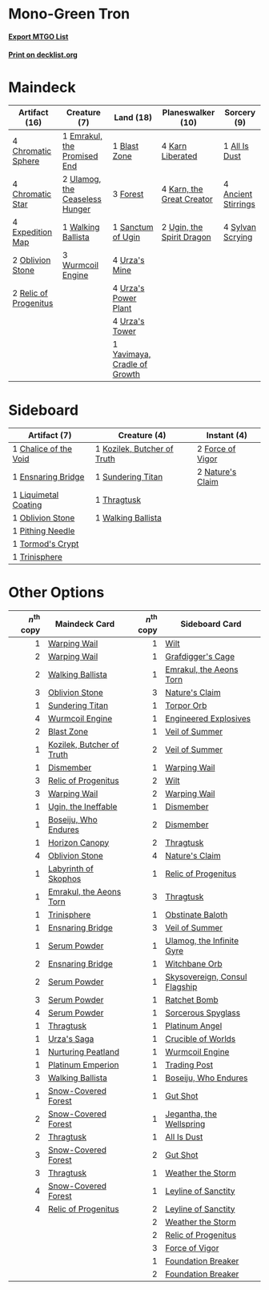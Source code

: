 # Mono-Green Tron

#### [Export MTGO List](../collection/Mono-Green%20Tron/Mono-Green%20Tron.txt)
#### [Print on decklist.org](http://decklist.org/?deckmain=1%09All%20Is%20Dust%0A4%09Ancient%20Stirrings%0A1%09Blast%20Zone%0A4%09Chromatic%20Sphere%0A4%09Chromatic%20Star%0A1%09Emrakul,%20the%20Promised%20End%0A4%09Expedition%20Map%0A3%09Forest%0A4%09Karn%20Liberated%0A4%09Karn,%20the%20Great%20Creator%0A2%09Oblivion%20Stone%0A2%09Relic%20of%20Progenitus%0A1%09Sanctum%20of%20Ugin%0A4%09Sylvan%20Scrying%0A2%09Ugin,%20the%20Spirit%20Dragon%0A2%09Ulamog,%20the%20Ceaseless%20Hunger%0A4%09Urza's%20Mine%0A4%09Urza's%20Power%20Plant%0A4%09Urza's%20Tower%0A1%09Walking%20Ballista%0A3%09Wurmcoil%20Engine%0A1%09Yavimaya,%20Cradle%20of%20Growth&deckside=1%09Chalice%20of%20the%20Void%0A1%09Ensnaring%20Bridge%0A2%09Force%20of%20Vigor%0A1%09Kozilek,%20Butcher%20of%20Truth%0A1%09Liquimetal%20Coating%0A2%09Nature's%20Claim%0A1%09Oblivion%20Stone%0A1%09Pithing%20Needle%0A1%09Sundering%20Titan%0A1%09Thragtusk%0A1%09Tormod's%20Crypt%0A1%09Trinisphere%0A1%09Walking%20Ballista)
# Maindeck

|                                         Artifact (16)                                          |                                              Creature (7)                                               |                                               Land (18)                                               |                                         Planeswalker (10)                                          |                                         Sorcery (9)                                          |
|------------------------------------------------------------------------------------------------|---------------------------------------------------------------------------------------------------------|-------------------------------------------------------------------------------------------------------|----------------------------------------------------------------------------------------------------|----------------------------------------------------------------------------------------------|
|4 [Chromatic Sphere](http://gatherer.wizards.com/Pages/Card/Details.aspx?multiverseid=23230)    |1 [Emrakul, the Promised End](http://gatherer.wizards.com/Pages/Card/Details.aspx?multiverseid=414295)   |1 [Blast Zone](http://gatherer.wizards.com/Pages/Card/Details.aspx?multiverseid=461171)                |4 [Karn Liberated](http://gatherer.wizards.com/Pages/Card/Details.aspx?multiverseid=397828)         |1 [All Is Dust](http://gatherer.wizards.com/Pages/Card/Details.aspx?multiverseid=397750)      |
|4 [Chromatic Star](http://gatherer.wizards.com/Pages/Card/Details.aspx?multiverseid=135279)     |2 [Ulamog, the Ceaseless Hunger](http://gatherer.wizards.com/Pages/Card/Details.aspx?multiverseid=402079)|3 [Forest](http://gatherer.wizards.com/Pages/Card/Details.aspx?multiverseid=439860)                    |4 [Karn, the Great Creator](http://gatherer.wizards.com/Pages/Card/Details.aspx?multiverseid=460928)|4 [Ancient Stirrings](http://gatherer.wizards.com/Pages/Card/Details.aspx?multiverseid=442148)|
|4 [Expedition Map](http://gatherer.wizards.com/Pages/Card/Details.aspx?multiverseid=397742)     |1 [Walking Ballista](http://gatherer.wizards.com/Pages/Card/Details.aspx?multiverseid=423848)            |1 [Sanctum of Ugin](http://gatherer.wizards.com/Pages/Card/Details.aspx?multiverseid=402022)           |2 [Ugin, the Spirit Dragon](http://gatherer.wizards.com/Pages/Card/Details.aspx?multiverseid=391948)|4 [Sylvan Scrying](http://gatherer.wizards.com/Pages/Card/Details.aspx?multiverseid=130513)   |
|2 [Oblivion Stone](http://gatherer.wizards.com/Pages/Card/Details.aspx?multiverseid=446941)     |3 [Wurmcoil Engine](http://gatherer.wizards.com/Pages/Card/Details.aspx?multiverseid=389756)             |4 [Urza's Mine](http://gatherer.wizards.com/Pages/Card/Details.aspx?multiverseid=4192)                 |                                                                                                    |                                                                                              |
|2 [Relic of Progenitus](http://gatherer.wizards.com/Pages/Card/Details.aspx?multiverseid=174824)|                                                                                                         |4 [Urza's Power Plant](http://gatherer.wizards.com/Pages/Card/Details.aspx?multiverseid=4193)          |                                                                                                    |                                                                                              |
|                                                                                                |                                                                                                         |4 [Urza's Tower](http://gatherer.wizards.com/Pages/Card/Details.aspx?multiverseid=4194)                |                                                                                                    |                                                                                              |
|                                                                                                |                                                                                                         |1 [Yavimaya, Cradle of Growth](http://gatherer.wizards.com/Pages/Card/Details.aspx?multiverseid=522337)|                                                                                                    |                                                                                              |


# Sideboard

|                                          Artifact (7)                                          |                                             Creature (4)                                             |                                        Instant (4)                                        |
|------------------------------------------------------------------------------------------------|------------------------------------------------------------------------------------------------------|-------------------------------------------------------------------------------------------|
|1 [Chalice of the Void](http://gatherer.wizards.com/Pages/Card/Details.aspx?multiverseid=442211)|1 [Kozilek, Butcher of Truth](http://gatherer.wizards.com/Pages/Card/Details.aspx?multiverseid=397668)|2 [Force of Vigor](http://gatherer.wizards.com/Pages/Card/Details.aspx?multiverseid=464113)|
|1 [Ensnaring Bridge](http://gatherer.wizards.com/Pages/Card/Details.aspx?multiverseid=15866)    |1 [Sundering Titan](http://gatherer.wizards.com/Pages/Card/Details.aspx?multiverseid=442222)          |2 [Nature's Claim](http://gatherer.wizards.com/Pages/Card/Details.aspx?multiverseid=382316)|
|1 [Liquimetal Coating](http://gatherer.wizards.com/Pages/Card/Details.aspx?multiverseid=389578) |1 [Thragtusk](http://gatherer.wizards.com/Pages/Card/Details.aspx?multiverseid=430614)                |                                                                                           |
|1 [Oblivion Stone](http://gatherer.wizards.com/Pages/Card/Details.aspx?multiverseid=446941)     |1 [Walking Ballista](http://gatherer.wizards.com/Pages/Card/Details.aspx?multiverseid=423848)         |                                                                                           |
|1 [Pithing Needle](http://gatherer.wizards.com/Pages/Card/Details.aspx?multiverseid=129526)     |                                                                                                      |                                                                                           |
|1 [Tormod's Crypt](http://gatherer.wizards.com/Pages/Card/Details.aspx?multiverseid=389723)     |                                                                                                      |                                                                                           |
|1 [Trinisphere](http://gatherer.wizards.com/Pages/Card/Details.aspx?multiverseid=43545)         |                                                                                                      |                                                                                           |


# Other Options

|*n*<sup>th</sup> copy|                                           Maindeck Card                                            |*n*<sup>th</sup> copy|                                             Sideboard Card                                             |
|--------------------:|----------------------------------------------------------------------------------------------------|--------------------:|--------------------------------------------------------------------------------------------------------|
|                    1|[Warping Wail](http://gatherer.wizards.com/Pages/Card/Details.aspx?multiverseid=407522)             |                    1|[Wilt](http://gatherer.wizards.com/Pages/Card/Details.aspx?multiverseid=479696)                         |
|                    2|[Warping Wail](http://gatherer.wizards.com/Pages/Card/Details.aspx?multiverseid=407522)             |                    1|[Grafdigger's Cage](http://gatherer.wizards.com/Pages/Card/Details.aspx?multiverseid=278452)            |
|                    2|[Walking Ballista](http://gatherer.wizards.com/Pages/Card/Details.aspx?multiverseid=423848)         |                    1|[Emrakul, the Aeons Torn](http://gatherer.wizards.com/Pages/Card/Details.aspx?multiverseid=397905)      |
|                    3|[Oblivion Stone](http://gatherer.wizards.com/Pages/Card/Details.aspx?multiverseid=446941)           |                    3|[Nature's Claim](http://gatherer.wizards.com/Pages/Card/Details.aspx?multiverseid=382316)               |
|                    1|[Sundering Titan](http://gatherer.wizards.com/Pages/Card/Details.aspx?multiverseid=442222)          |                    1|[Torpor Orb](http://gatherer.wizards.com/Pages/Card/Details.aspx?multiverseid=233069)                   |
|                    4|[Wurmcoil Engine](http://gatherer.wizards.com/Pages/Card/Details.aspx?multiverseid=389756)          |                    1|[Engineered Explosives](http://gatherer.wizards.com/Pages/Card/Details.aspx?multiverseid=50139)         |
|                    2|[Blast Zone](http://gatherer.wizards.com/Pages/Card/Details.aspx?multiverseid=461171)               |                    1|[Veil of Summer](http://gatherer.wizards.com/Pages/Card/Details.aspx?multiverseid=466952)               |
|                    1|[Kozilek, Butcher of Truth](http://gatherer.wizards.com/Pages/Card/Details.aspx?multiverseid=397668)|                    2|[Veil of Summer](http://gatherer.wizards.com/Pages/Card/Details.aspx?multiverseid=466952)               |
|                    1|[Dismember](http://gatherer.wizards.com/Pages/Card/Details.aspx?multiverseid=382182)                |                    1|[Warping Wail](http://gatherer.wizards.com/Pages/Card/Details.aspx?multiverseid=407522)                 |
|                    3|[Relic of Progenitus](http://gatherer.wizards.com/Pages/Card/Details.aspx?multiverseid=174824)      |                    2|[Wilt](http://gatherer.wizards.com/Pages/Card/Details.aspx?multiverseid=479696)                         |
|                    3|[Warping Wail](http://gatherer.wizards.com/Pages/Card/Details.aspx?multiverseid=407522)             |                    2|[Warping Wail](http://gatherer.wizards.com/Pages/Card/Details.aspx?multiverseid=407522)                 |
|                    1|[Ugin, the Ineffable](http://gatherer.wizards.com/Pages/Card/Details.aspx?multiverseid=460929)      |                    1|[Dismember](http://gatherer.wizards.com/Pages/Card/Details.aspx?multiverseid=382182)                    |
|                    1|[Boseiju, Who Endures](http://gatherer.wizards.com/Pages/Card/Details.aspx?multiverseid=548579)     |                    2|[Dismember](http://gatherer.wizards.com/Pages/Card/Details.aspx?multiverseid=382182)                    |
|                    1|[Horizon Canopy](http://gatherer.wizards.com/Pages/Card/Details.aspx?multiverseid=409571)           |                    2|[Thragtusk](http://gatherer.wizards.com/Pages/Card/Details.aspx?multiverseid=430614)                    |
|                    4|[Oblivion Stone](http://gatherer.wizards.com/Pages/Card/Details.aspx?multiverseid=446941)           |                    4|[Nature's Claim](http://gatherer.wizards.com/Pages/Card/Details.aspx?multiverseid=382316)               |
|                    1|[Labyrinth of Skophos](http://gatherer.wizards.com/Pages/Card/Details.aspx?multiverseid=476494)     |                    1|[Relic of Progenitus](http://gatherer.wizards.com/Pages/Card/Details.aspx?multiverseid=174824)          |
|                    1|[Emrakul, the Aeons Torn](http://gatherer.wizards.com/Pages/Card/Details.aspx?multiverseid=397905)  |                    3|[Thragtusk](http://gatherer.wizards.com/Pages/Card/Details.aspx?multiverseid=430614)                    |
|                    1|[Trinisphere](http://gatherer.wizards.com/Pages/Card/Details.aspx?multiverseid=43545)               |                    1|[Obstinate Baloth](http://gatherer.wizards.com/Pages/Card/Details.aspx?multiverseid=438745)             |
|                    1|[Ensnaring Bridge](http://gatherer.wizards.com/Pages/Card/Details.aspx?multiverseid=15866)          |                    3|[Veil of Summer](http://gatherer.wizards.com/Pages/Card/Details.aspx?multiverseid=466952)               |
|                    1|[Serum Powder](http://gatherer.wizards.com/Pages/Card/Details.aspx?multiverseid=48920)              |                    1|[Ulamog, the Infinite Gyre](http://gatherer.wizards.com/Pages/Card/Details.aspx?multiverseid=397815)    |
|                    2|[Ensnaring Bridge](http://gatherer.wizards.com/Pages/Card/Details.aspx?multiverseid=15866)          |                    1|[Witchbane Orb](http://gatherer.wizards.com/Pages/Card/Details.aspx?multiverseid=233240)                |
|                    2|[Serum Powder](http://gatherer.wizards.com/Pages/Card/Details.aspx?multiverseid=48920)              |                    1|[Skysovereign, Consul Flagship](http://gatherer.wizards.com/Pages/Card/Details.aspx?multiverseid=417807)|
|                    3|[Serum Powder](http://gatherer.wizards.com/Pages/Card/Details.aspx?multiverseid=48920)              |                    1|[Ratchet Bomb](http://gatherer.wizards.com/Pages/Card/Details.aspx?multiverseid=370623)                 |
|                    4|[Serum Powder](http://gatherer.wizards.com/Pages/Card/Details.aspx?multiverseid=48920)              |                    1|[Sorcerous Spyglass](http://gatherer.wizards.com/Pages/Card/Details.aspx?multiverseid=435407)           |
|                    1|[Thragtusk](http://gatherer.wizards.com/Pages/Card/Details.aspx?multiverseid=430614)                |                    1|[Platinum Angel](http://gatherer.wizards.com/Pages/Card/Details.aspx?multiverseid=106537)               |
|                    1|[Urza's Saga](http://gatherer.wizards.com/Pages/Card/Details.aspx?multiverseid=522335)              |                    1|[Crucible of Worlds](http://gatherer.wizards.com/Pages/Card/Details.aspx?multiverseid=129480)           |
|                    1|[Nurturing Peatland](http://gatherer.wizards.com/Pages/Card/Details.aspx?multiverseid=464192)       |                    1|[Wurmcoil Engine](http://gatherer.wizards.com/Pages/Card/Details.aspx?multiverseid=389756)              |
|                    1|[Platinum Emperion](http://gatherer.wizards.com/Pages/Card/Details.aspx?multiverseid=457134)        |                    1|[Trading Post](http://gatherer.wizards.com/Pages/Card/Details.aspx?multiverseid=389725)                 |
|                    3|[Walking Ballista](http://gatherer.wizards.com/Pages/Card/Details.aspx?multiverseid=423848)         |                    1|[Boseiju, Who Endures](http://gatherer.wizards.com/Pages/Card/Details.aspx?multiverseid=548579)         |
|                    1|[Snow-Covered Forest](http://gatherer.wizards.com/Pages/Card/Details.aspx?multiverseid=121192)      |                    1|[Gut Shot](http://gatherer.wizards.com/Pages/Card/Details.aspx?multiverseid=397673)                     |
|                    2|[Snow-Covered Forest](http://gatherer.wizards.com/Pages/Card/Details.aspx?multiverseid=121192)      |                    1|[Jegantha, the Wellspring](http://gatherer.wizards.com/Pages/Card/Details.aspx?multiverseid=479742)     |
|                    2|[Thragtusk](http://gatherer.wizards.com/Pages/Card/Details.aspx?multiverseid=430614)                |                    1|[All Is Dust](http://gatherer.wizards.com/Pages/Card/Details.aspx?multiverseid=397750)                  |
|                    3|[Snow-Covered Forest](http://gatherer.wizards.com/Pages/Card/Details.aspx?multiverseid=121192)      |                    2|[Gut Shot](http://gatherer.wizards.com/Pages/Card/Details.aspx?multiverseid=397673)                     |
|                    3|[Thragtusk](http://gatherer.wizards.com/Pages/Card/Details.aspx?multiverseid=430614)                |                    1|[Weather the Storm](http://gatherer.wizards.com/Pages/Card/Details.aspx?multiverseid=464140)            |
|                    4|[Snow-Covered Forest](http://gatherer.wizards.com/Pages/Card/Details.aspx?multiverseid=121192)      |                    1|[Leyline of Sanctity](http://gatherer.wizards.com/Pages/Card/Details.aspx?multiverseid=204993)          |
|                    4|[Relic of Progenitus](http://gatherer.wizards.com/Pages/Card/Details.aspx?multiverseid=174824)      |                    2|[Leyline of Sanctity](http://gatherer.wizards.com/Pages/Card/Details.aspx?multiverseid=204993)          |
|                     |                                                                                                    |                    2|[Weather the Storm](http://gatherer.wizards.com/Pages/Card/Details.aspx?multiverseid=464140)            |
|                     |                                                                                                    |                    2|[Relic of Progenitus](http://gatherer.wizards.com/Pages/Card/Details.aspx?multiverseid=174824)          |
|                     |                                                                                                    |                    3|[Force of Vigor](http://gatherer.wizards.com/Pages/Card/Details.aspx?multiverseid=464113)               |
|                     |                                                                                                    |                    1|[Foundation Breaker](http://gatherer.wizards.com/Pages/Card/Details.aspx?multiverseid=522236)           |
|                     |                                                                                                    |                    2|[Foundation Breaker](http://gatherer.wizards.com/Pages/Card/Details.aspx?multiverseid=522236)           |

